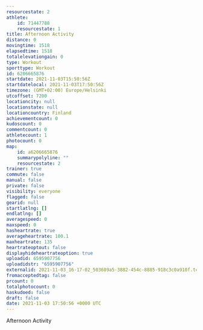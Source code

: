 ```yaml
---
resourcestate: 2
athlete:
    id: 71447788
    resourcestate: 1
title: Afternoon Activity
distance: 0
movingtime: 1518
elapsedtime: 1518
totalelevationgain: 0
type: Workout
sporttype: Workout
id: 6206665876
startdate: 2021-11-03T15:50:56Z
startdatelocal: 2021-11-03T17:50:56Z
timezone: (GMT+02:00) Europe/Helsinki
utcoffset: 7200
locationcity: null
locationstate: null
locationcountry: Finland
achievementcount: 0
kudoscount: 0
commentcount: 0
athletecount: 1
photocount: 0
map:
    id: a6206665876
    summarypolyline: ""
    resourcestate: 2
trainer: true
commute: false
manual: false
private: false
visibility: everyone
flagged: false
gearid: null
startlatlng: []
endlatlng: []
averagespeed: 0
maxspeed: 0
hasheartrate: true
averageheartrate: 100.1
maxheartrate: 135
heartrateoptout: false
displayhideheartrateoption: true
uploadid: 6595907756
uploadidstr: "6595907756"
externalid: 2021-11-03_16-17-02_503689a5-3882-454c-8885-918c3c0a910f.tcx
fromacceptedtag: false
prcount: 0
totalphotocount: 0
haskudoed: false
draft: false
date: 2021-11-03 17:50:56 +0000 UTC
---
```

Afternoon Activity